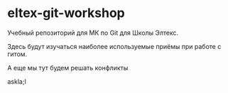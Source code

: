 # eltex-git-workshop

Учебный репозиторий для МК по Git для Школы Элтекс.

Здесь будут изучаться наиболее используемые приёмы при работе с гитом.

А еще мы тут будем решать конфликты

askla;l
